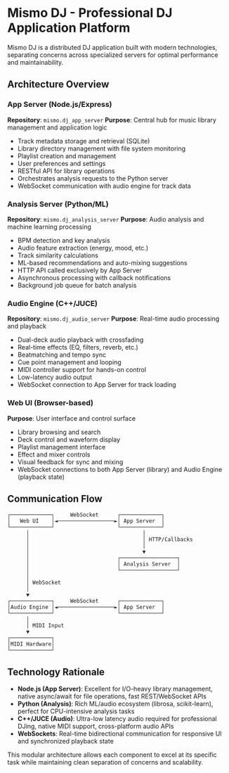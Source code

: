 # Mismo DJ - Professional DJ Application Platform

Mismo DJ is a distributed DJ application built with modern technologies, separating concerns across specialized servers for optimal performance and maintainability.

## Architecture Overview

### App Server (Node.js/Express)
**Repository**: `mismo.dj_app_server`
**Purpose**: Central hub for music library management and application logic
- Track metadata storage and retrieval (SQLite)
- Library directory management with file system monitoring
- Playlist creation and management
- User preferences and settings
- RESTful API for library operations
- Orchestrates analysis requests to the Python server
- WebSocket communication with audio engine for track data

### Analysis Server (Python/ML)
**Repository**: `mismo.dj_analysis_server`
**Purpose**: Audio analysis and machine learning processing
- BPM detection and key analysis
- Audio feature extraction (energy, mood, etc.)
- Track similarity calculations
- ML-based recommendations and auto-mixing suggestions
- HTTP API called exclusively by App Server
- Asynchronous processing with callback notifications
- Background job queue for batch analysis

### Audio Engine (C++/JUCE)
**Repository**: `mismo.dj_audio_server`
**Purpose**: Real-time audio processing and playback
- Dual-deck audio playback with crossfading
- Real-time effects (EQ, filters, reverb, etc.)
- Beatmatching and tempo sync
- Cue point management and looping
- MIDI controller support for hands-on control
- Low-latency audio output
- WebSocket connection to App Server for track loading

### Web UI (Browser-based)
**Purpose**: User interface and control surface
- Library browsing and search
- Deck control and waveform display
- Playlist management interface
- Effect and mixer controls
- Visual feedback for sync and mixing
- WebSocket connections to both App Server (library) and Audio Engine (playback state)

## Communication Flow

```
┌─────────────┐     WebSocket      ┌─────────────┐
│   Web UI    │◄──────────────────►│ App Server  │
└─────────────┘                    └─────────────┘
      │                                    │
      │                                    │ HTTP/Callbacks
      │                                    │
      │                                    ▼
      │                            ┌──────────────────┐
      │                            │ Analysis Server  │
      │                            └──────────────────┘
      │
      │ WebSocket
      │
      ▼
┌─────────────┐     WebSocket      ┌─────────────┐
│Audio Engine │◄──────────────────►│ App Server  │
└─────────────┘                    └─────────────┘
      │
      │ MIDI Input
      ▼
┌─────────────┐
│MIDI Hardware│
└─────────────┘
```

## Technology Rationale

- **Node.js (App Server)**: Excellent for I/O-heavy library management, native async/await for file operations, fast REST/WebSocket APIs
- **Python (Analysis)**: Rich ML/audio ecosystem (librosa, scikit-learn), perfect for CPU-intensive analysis tasks
- **C++/JUCE (Audio)**: Ultra-low latency audio required for professional DJing, native MIDI support, cross-platform audio APIs
- **WebSockets**: Real-time bidirectional communication for responsive UI and synchronized playback state

This modular architecture allows each component to excel at its specific task while maintaining clean separation of concerns and scalability.
